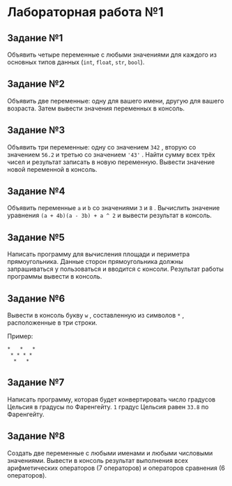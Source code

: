 # Лабораторная работа №1

## Задание №1

Объявить четыре переменные с любыми значениями для каждого из основных типов данных (`int`, `float`, `str`, `bool`).

## Задание №2

Объявить две переменные: одну для вашего имени, другую для вашего возраста. Затем вывести значения переменных в консоль.

## Задание №3

Объявить три переменные: одну со значением `342` , вторую со значением `56.2` и третью со значением `'43'` . Найти сумму всех трёх чисел и результат записать в новую переменную. Вывести значение новой переменной в консоль.

## Задание №4

Объявить переменные `a` и `b` со значениями `3` и `8` . Вычислить значение уравнения `(a + 4b)(a - 3b) + a ^ 2` и вывести результат в консоль.

## Задание №5

Написать программу для вычисления площади и периметра прямоугольника. Данные сторон прямоугольника должны запрашиваться у пользоваться и вводится с консоли. Результат работы программы вывести в консоль.

## Задание №6

Вывести в консоль букву `w` , составленную из символов `*` , расположенные в три строки.

Пример:

```
*   *   *
 * * * *
  *   *
```
## Задание №7

Написать программу, которая будет конвертировать число градусов Цельсия в градусы по Фаренгейту. `1` градус Цельсия равен `33.8` по Фаренгейту.

## Задание №8

Создать две переменные с любыми именами и любыми числовыми значениями. Вывести в консоль результат выполнения всех арифметических операторов (7 операторов) и операторов сравнения (6 операторов).
